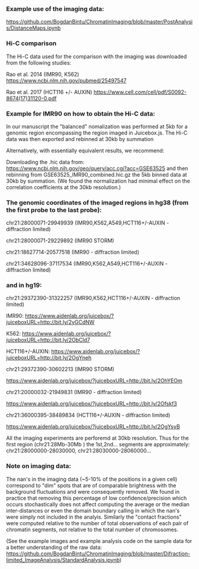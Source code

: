 ### Example use of the imaging data:

https://github.com/BogdanBintu/ChromatinImaging/blob/master/PostAnalysis/DistanceMaps.ipynb

### Hi-C comparison

The Hi-C data used for the comparison with the imaging was downloaded from the following studies:

Rao et al. 2014 (IMR90, K562)
https://www.ncbi.nlm.nih.gov/pubmed/25497547

Rao et al. 2017 (HCT116 +/- AUXIN)
https://www.cell.com/cell/pdf/S0092-8674(17)31120-0.pdf


### Example for IMR90 on how to obtain the Hi-C data:

In our manuscript the "balanced" nomalization was performed at 5kb for a genomic region encompassing the region imaged in Juicebox.js. 
The Hi-C data was then exported and rebinned at 30kb by summation

Alternatively, with essentially equivalent results, we recommend:

Downloading the .hic data from: https://www.ncbi.nlm.nih.gov/geo/query/acc.cgi?acc=GSE63525
and then rebinning from GSE63525_IMR90_combined.hic.gz the 5kb binned data at 30kb by summation.
(We found the normalization had minimal effect on the correlation coefficients at the 30kb resolution.)

### The genomic coordinates of the imaged regions in hg38 (from the first probe to the last probe):

chr21:28000071-29949939 (IMR90,K562,A549,HCT116+/-AUXIN - diffraction limited)

chr21:28000071-29229892  (IMR90 STORM) 

chr21:18627714-20577518 (IMR90 - diffraction limited)

chr21:34628096-37117534 (IMR90,K562,A549,HCT116+/-AUXIN - diffraction limited)  

### and in hg19:

chr21:29372390-31322257 (IMR90,K562,HCT116+/-AUXIN - diffraction limited)

IMR90: https://www.aidenlab.org/juicebox/?juiceboxURL=http://bit.ly/2yGCdNW

K562: https://www.aidenlab.org/juicebox/?juiceboxURL=http://bit.ly/2ObCld7

HCT116+/-AUXIN: https://www.aidenlab.org/juicebox/?juiceboxURL=http://bit.ly/2OgYneh

chr21:29372390-30602213 (IMR90 STORM) 

https://www.aidenlab.org/juicebox/?juiceboxURL=http://bit.ly/2OhYEOm

chr21:20000032-21949831 (IMR90 - diffraction limited)

https://www.aidenlab.org/juicebox/?juiceboxURL=http://bit.ly/2Ofskf3

chr21:36000395-38489834 (HCT116+/-AUXIN - diffraction limited)  

https://www.aidenlab.org/juicebox/?juiceboxURL=http://bit.ly/2OgYsyB


All the imaging experiments are perforemd at 30kb resolution.
Thus for the first region (chr21:28Mb-30Mb ) the 1st,2nd... segments are approximately: chr21:28000000-28030000, chr21:28030000-28060000...


### Note on imaging data:

The nan's in the imaging data (~5-10% of the positions in a given cell) correspond to "dim" spots that are of comparable brightness with the background fluctuations and were consequently removed. 
We found in practice that removing this percentage of low confidence/precision which occurs stochastically does not affect computing the average or the median inter-distances or even the domain boundary calling in which the nan's were simply not included in the analyis.
Similarly the "contact fractions" were computed relative to the number of total observations of each pair of chromatin segments, not relative to the total number of chromosomes.

(See the example images and example analysis code on the sample data for a better understanding of the raw data: https://github.com/BogdanBintu/ChromatinImaging/blob/master/Difraction-limited_ImageAnalysis/StandardAnalysis.ipynb)
